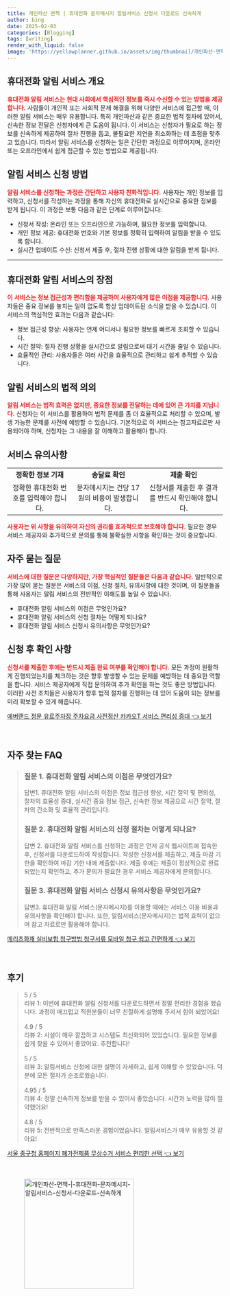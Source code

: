```yaml
---
title: 개인파산 면책 | 휴대전화 문자메시지 알림서비스 신청서 다운로드 신속하게
author: bing
date: 2025-02-03
categories: [Blogging]
tags: [writing]
render_with_liquid: false
image: 'https://yellowplanner.github.io/assets/img/thumbnail/개인파산-면책-|-휴대전화-문자메시지-알림서비스-신청서-다운로드-신속하게.webp'
---
```



<h2 id='휴대전화 알림 서비스 개요'>휴대전화 알림 서비스 개요</h2>

<p><b><span style="color: #ee2323;">휴대전화 알림 서비스는 현대 사회에서 핵심적인 정보를 즉시 수신할 수 있는 방법을 제공합니다.</span></b> 사람들이 개인적 또는 사회적 문제 해결을 위해 다양한 서비스에 접근할 때, 이러한 알림 서비스는 매우 유용합니다. 특히 개인파산과 같은 중요한 법적 절차에 있어서, 신속한 정보 전달은 신청자에게 큰 도움이 됩니다. 이 서비스는 신청자가 필요로 하는 정보를 신속하게 제공하여 절차 진행을 돕고, 불필요한 지연을 최소화하는 데 초점을 맞추고 있습니다. 따라서 알림 서비스를 신청하는 일은 간단한 과정으로 이루어지며, 온라인 또는 오프라인에서 쉽게 접근할 수 있는 방법으로 제공됩니다.</p>

<h2 id='알림 서비스 신청 방법'>알림 서비스 신청 방법</h2>

<p><b><span style="color: #ee2323;">알림 서비스를 신청하는 과정은 간단하고 사용자 친화적입니다.</span></b> 사용자는 개인 정보를 입력하고, 신청서를 작성하는 과정을 통해 자신의 휴대전화로 실시간으로 중요한 정보를 받게 됩니다. 이 과정은 보통 다음과 같은 단계로 이루어집니다:</p>

<ul>
    <li>신청서 작성: 온라인 또는 오프라인으로 가능하며, 필요한 정보를 입력합니다.</li>
    <li>개인 정보 제공: 휴대전화 번호와 기본 정보를 정확히 입력하여 알림을 받을 수 있도록 합니다.</li>
    <li>실시간 업데이트 수신: 신청서 제출 후, 절차 진행 상황에 대한 알림을 받게 됩니다.</li>
</ul>

<hr />

<h2 id='휴대전화 알림 서비스의 장점'>휴대전화 알림 서비스의 장점</h2>

<p><b><span style="color: #ee2323;">이 서비스는 정보 접근성과 편리함을 제공하여 사용자에게 많은 이점을 제공합니다.</span></b> 사용자들은 중요 정보를 놓치는 일이 없도록 항상 업데이트된 소식을 받을 수 있습니다. 이 서비스의 핵심적인 효과는 다음과 같습니다:</p>

<ul>
    <li>정보 접근성 향상: 사용자는 언제 어디서나 필요한 정보를 빠르게 조회할 수 있습니다.</li>
    <li>시간 절약: 절차 진행 상황을 실시간으로 알림으로써 대기 시간을 줄일 수 있습니다.</li>
    <li>효율적인 관리: 사용자들은 여러 사건을 효율적으로 관리하고 쉽게 추적할 수 있습니다.</li>
</ul>

<h2 id='알림 서비스의 법적 의의'>알림 서비스의 법적 의의</h2>

<p><b><span style="color: #ee2323;">알림 서비스는 법적 효력은 없지만, 중요한 정보를 전달하는 데에 있어 큰 가치를 지닙니다.</span></b> 신청자는 이 서비스를 활용하여 법적 문제를 좀 더 효율적으로 처리할 수 있으며, 발생 가능한 문제를 사전에 예방할 수 있습니다. 기본적으로 이 서비스는 참고자료로만 사용되어야 하며, 신청자는 그 내용을 잘 이해하고 활용해야 합니다.</p>

<h2 id='서비스 유의사항'>서비스 유의사항</h2>

<table>
    <tr>
        <td style="text-align: center; height: 17px;"><b>정확한 정보 기재</b></td>
        <td style="text-align: center; height: 17px;"><b>송달료 확인</b></td>
        <td style="text-align: center; height: 17px;"><b>제출 확인</b></td>
    </tr>
    <tr>
        <td style="text-align: center; height: 17px;">정확한 휴대전화 번호를 입력해야 합니다.</td>
        <td style="text-align: center; height: 17px;">문자메시지는 건당 17원의 비용이 발생합니다.</td>
        <td style="text-align: center; height: 17px;">신청서를 제출한 후 결과를 반드시 확인해야 합니다.</td>
    </tr>
</table>

<p><b><span style="color: #ee2323;">사용자는 위 사항을 유의하여 자신의 권리를 효과적으로 보호해야 합니다.</span></b> 필요한 경우 서비스 제공자와 추가적으로 문의를 통해 불확실한 사항을 확인하는 것이 중요합니다.</p>

<h2 id='자주 묻는 질문'>자주 묻는 질문</h2>

<p><b><span style="color: #ee2323;">서비스에 대한 질문은 다양하지만, 가장 핵심적인 질문들은 다음과 같습니다.</span></b> 일반적으로 가장 많이 묻는 질문은 서비스의 이점, 신청 절차, 유의사항에 대한 것이며, 이 질문들을 통해 사용자는 알림 서비스의 전반적인 이해도를 높일 수 있습니다.</p>

<ul>
    <li>휴대전화 알림 서비스의 이점은 무엇인가요?</li>
    <li>휴대전화 알림 서비스의 신청 절차는 어떻게 되나요?</li>
    <li>휴대전화 알림 서비스 신청시 유의사항은 무엇인가요?</li>
</ul>

<h2 id='신청 후 확인 사항'>신청 후 확인 사항</h2>

<p><b><span style="color: #ee2323;">신청서를 제출한 후에는 반드시 제출 완료 여부를 확인해야 합니다.</span></b> 모든 과정이 원활하게 진행되었는지를 체크하는 것은 향후 발생할 수 있는 문제를 예방하는 데 중요한 역할을 합니다. 서비스 제공자에게 직접 문의하여 추가 확인을 하는 것도 좋은 방법입니다. 이러한 사전 조치들은 사용자가 향후 법적 절차를 진행하는 데 있어 도움이 되는 정보를 미리 확보할 수 있게 해줍니다.</p>


<p><a class="click-button" title="에버랜드 정문 유료주차장 주차요금 사전정산 카카오T 서비스 편리성 증대" href="https://yellowplanner.github.io/posts/%EC%97%90%EB%B2%84%EB%9E%9C%EB%93%9C-%EC%A0%95%EB%AC%B8-%EC%9C%A0%EB%A3%8C%EC%A3%BC%EC%B0%A8%EC%9E%A5-%EC%A3%BC%EC%B0%A8%EC%9A%94%EA%B8%88-%EC%82%AC%EC%A0%84%EC%A0%95%EC%82%B0-%EC%B9%B4%EC%B9%B4%EC%98%A4T-%EC%84%9C%EB%B9%84%EC%8A%A4-%ED%8E%B8%EB%A6%AC%EC%84%B1-%EC%A6%9D%EB%8C%80/" rel="dofollow">에버랜드 정문 유료주차장 주차요금 사전정산 카카오T 서비스 편리성 증대 👈 보기</a></p><br>
<h2 id='자주_찾는_FAQ'>자주 찾는 FAQ</h2>
<div itemscope="" itemtype="https://schema.org/FAQPage"> 
<blockquote> 
<div itemscope="" itemprop="mainEntity" itemtype="https://schema.org/Question"> 
<h3 itemprop="name">질문 1. 휴대전화 알림 서비스의 이점은 무엇인가요?</h3> 
<div itemscope="" itemprop="acceptedAnswer" itemtype="https://schema.org/Answer"> 
<span itemprop="text"> 
<p>답변1. 휴대전화 알림 서비스의 이점은 정보 접근성 향상, 시간 절약 및 편의성, 절차의 효율성 증대, 실시간 중요 정보 접근, 신속한 정보 제공으로 시간 절약, 절차의 간소화 및 효율적 관리입니다.</p> 
</span> 
</div> 
</div> 
<div itemscope="" itemprop="mainEntity" itemtype="https://schema.org/Question"> 
<h3 itemprop="name">질문 2. 휴대전화 알림 서비스의 신청 절차는 어떻게 되나요?</h3> 
<div itemscope="" itemprop="acceptedAnswer" itemtype="https://schema.org/Answer"> 
<span itemprop="text"> 
<p>답변 2. 휴대전화 알림 서비스를 신청하는 과정은 먼저 공식 웹사이트에 접속한 후, 신청서를 다운로드하여 작성합니다. 작성한 신청서를 제출하고, 제출 마감 기한을 확인하여 마감 기한 내에 제출합니다. 제출 후에는 제출이 정상적으로 완료되었는지 확인하고, 추가 문의가 필요한 경우 서비스 제공자에게 문의합니다.</p> 
</span> 
</div> 
</div> 
<div itemscope="" itemprop="mainEntity" itemtype="https://schema.org/Question"> 
<h3 itemprop="name">질문 3. 휴대전화 알림 서비스 신청시 유의사항은 무엇인가요?</h3> 
<div itemscope="" itemprop="acceptedAnswer" itemtype="https://schema.org/Answer"> 
<span itemprop="text"> 
<p>답변3. 휴대전화 알림 서비스(문자메시지)를 이용할 때에는 서비스 이용 비용과 유의사항을 확인해야 합니다. 또한, 알림서비스(문자메시지)는 법적 효력이 없으며 참고 자료로만 활용해야 합니다.</p> 
</span> 
</div> 
</div> 
</blockquote> 
</div>
<p><a class="click-button" title="메리츠화재 실비보험 청구방법 청구서류 모바일 청구 쉽고 간편하게" href="https://yellowplanner.github.io/posts/%EB%A9%94%EB%A6%AC%EC%B8%A0%ED%99%94%EC%9E%AC-%EC%8B%A4%EB%B9%84%EB%B3%B4%ED%97%98-%EC%B2%AD%EA%B5%AC%EB%B0%A9%EB%B2%95-%EC%B2%AD%EA%B5%AC%EC%84%9C%EB%A5%98-%EB%AA%A8%EB%B0%94%EC%9D%BC-%EC%B2%AD%EA%B5%AC-%EC%89%BD%EA%B3%A0-%EA%B0%84%ED%8E%B8%ED%95%98%EA%B2%8C/" rel="dofollow">메리츠화재 실비보험 청구방법 청구서류 모바일 청구 쉽고 간편하게 👈 보기</a></p><br>
<h2 id='후기'>후기</h2>
<div itemscope itemtype="https://schema.org/Product">
  <blockquote>
  <div itemprop="review" itemscope itemtype="https://schema.org/Review">
      <div itemprop="reviewRating" itemscope itemtype="https://schema.org/Rating"> <span itemprop="ratingValue">5</span> / <span itemprop="bestRating">5</span> </div>
      <span itemprop="reviewBody">리뷰 1: 이번에 휴대전화 알림 신청서를 다운로드하면서 정말 편리한 경험을 했습니다. 과정이 매끄럽고 직원분들이 너무 친절하게 설명해 주셔서 힘이 되었어요!</span>
  </div>
  <br>
  <div itemprop="review" itemscope itemtype="https://schema.org/Review">
      <div itemprop="reviewRating" itemscope itemtype="https://schema.org/Rating"> <span itemprop="ratingValue">4.9</span> / <span itemprop="bestRating">5</span> </div>
      <span itemprop="reviewBody">리뷰 2: 시설이 매우 깔끔하고 시스템도 최신화되어 있었습니다. 필요한 정보를 쉽게 찾을 수 있어서 좋았어요. 추천합니다!</span>
  </div>
  <br>
  <div itemprop="review" itemscope itemtype="https://schema.org/Review">
      <div itemprop="reviewRating" itemscope itemtype="https://schema.org/Rating"> <span itemprop="ratingValue">5</span> / <span itemprop="bestRating">5</span> </div>
      <span itemprop="reviewBody">리뷰 3: 알림서비스 신청에 대한 설명이 자세하고, 쉽게 이해할 수 있었습니다. 덕분에 모든 절차가 순조로웠습니다.</span>
  </div>
  <br>
  <div itemprop="review" itemscope itemtype="https://schema.org/Review">
      <div itemprop="reviewRating" itemscope itemtype="https://schema.org/Rating"> <span itemprop="ratingValue">4.95</span> / <span itemprop="bestRating">5</span> </div>
      <span itemprop="reviewBody">리뷰 4: 정말 신속하게 정보를 받을 수 있어서 좋았습니다. 시간과 노력을 많이 절약했어요!</span>
  </div>
  <br>
  <div itemprop="review" itemscope itemtype="https://schema.org/Review">
      <div itemprop="reviewRating" itemscope itemtype="https://schema.org/Rating"> <span itemprop="ratingValue">4.8</span> / <span itemprop="bestRating">5</span> </div>
      <span itemprop="reviewBody">리뷰 5: 전반적으로 만족스러운 경험이었습니다. 알림서비스가 매우 유용할 것 같아요!</span>
  </div>
  </blockquote>
</div>
<p><a class="click-button" title="서울 중구청 홈페이지 폐가전제품 무상수거 서비스 편리한 선택" href="https://yellowplanner.github.io/posts/%EC%84%9C%EC%9A%B8-%EC%A4%91%EA%B5%AC%EC%B2%AD-%ED%99%88%ED%8E%98%EC%9D%B4%EC%A7%80-%ED%8F%90%EA%B0%80%EC%A0%84%EC%A0%9C%ED%92%88-%EB%AC%B4%EC%83%81%EC%88%98%EA%B1%B0-%EC%84%9C%EB%B9%84%EC%8A%A4-%ED%8E%B8%EB%A6%AC%ED%95%9C-%EC%84%A0%ED%83%9D/" rel="dofollow">서울 중구청 홈페이지 폐가전제품 무상수거 서비스 편리한 선택 👈 보기</a></p><br>
<figure class="image"><img src="https://yellowplanner.github.io/assets/img/thumbnail/개인파산-면책-|-휴대전화-문자메시지-알림서비스-신청서-다운로드-신속하게.webp" alt="개인파산-면책-|-휴대전화-문자메시지-알림서비스-신청서-다운로드-신속하게" width="256" height="256"></figure>